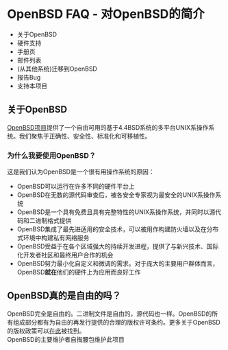# OpenBSD FAQ - 对OpenBSD的简介  

- 关于OpenBSD
- 硬件支持
- 手册页
- 邮件列表
- (从其他系统)迁移到OpenBSD
- 报告Bug
- 支持本项目

## 关于OpenBSD
[OpenBSD项目](https://openbsd.org/index.html)提供了一个自由可用的基于4.4BSD系统的多平台UNIX系操作系统。我们聚焦于正确性、安全性、标准化和可移植性。  

### 为什么我要使用OpenBSD？  
这是我们认为OpenBSD是一个很有用操作系统的原因：
- OpenBSD可以运行在许多不同的硬件平台上  
- OpenBSD在无数的源代码审查后，被各安全专家视为最安全的UNIX系操作系统  
- OpenBSD是一个具有免费且具有完整特性的UNIX系操作系统，并同时以源代码和二进制格式提供  
- OpenBSD集成了最先进适用的安全技术，可以被用作构建防火墙以及在分布式环境中构建私有网络服务  
- OpenBSD受益于在各个区域强大的持续开发进程，提供了与新兴技术、国际化开发者社区和最终用户合作的机会  
- OpenBSD努力最小化自定义和微调的需求。对于庞大的主要用户群体而言，OpenBSD**就在**他们的硬件上为应用而良好工作  

## OpenBSD真的是自由的吗？  
OpenBSD完全是自由的。二进制文件是自由的，源代码也一样。OpenBSD的所有组成部分都有为自由的再发行提供的合理的版权许可条约。更多关于OpenBSD的版权政策可以[在此](https://www.openbsd.org/policy.html)被找到。  
OpenBSD的主要维护者自掏腰包维护此项目
